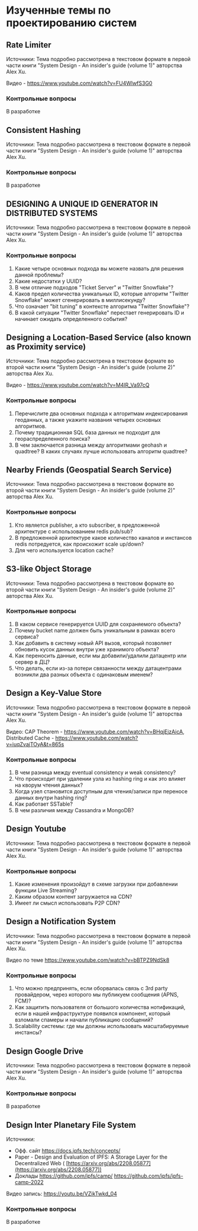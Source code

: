 # Изученные темы по проектированию систем

## Rate Limiter
Источники: Тема подробно рассмотрена в текстовом формате в первой части книги "System Design - An insider's guide (volume 1)" авторства Alex Xu.

Видео - https://www.youtube.com/watch?v=FU4WlwfS3G0
### Контрольные вопросы
В разработке

## Consistent Hashing
Источники: Тема подробно рассмотрена в текстовом формате в первой части книги "System Design - An insider's guide (volume 1)" авторства Alex Xu.
### Контрольные вопросы
В разработке

## DESIGNING A UNIQUE ID GENERATOR IN DISTRIBUTED SYSTEMS

Источники: Тема подробно рассмотрена в текстовом формате в первой части книги "System Design - An insider's guide (volume 1)" авторства Alex Xu.

### Контрольные вопросы
1. Какие четыре основных подхода вы можете назвать для решения данной проблемы?
1. Какие недостатки у UUID?
1. В чем отличие подходов "Ticket Server" и "Twitter Snowflake"?
1. Каков предел количества уникальных ID, которые алгоритм "Twitter Snowflake" может сгенерировать в миллисекунду?
1. Что означает "bit tuning" в контексте алгоритма "Twitter Snowflake"?
1. В какой ситуации "Twitter Snowflake" перестает генерировать ID и начинает ожидать определенного события?


## Designing a Location-Based Service (also known as Proximity service)

Источники: Тема подробно рассмотрена в текстовом формате во второй части книги "System Design - An insider's guide (volume 2)" авторства Alex Xu.

Видео -  https://www.youtube.com/watch?v=M4lR_Va97cQ

### Контрольные вопросы
1. Перечислите два основных подхода к алгоритмам индексирования геоданных, а также укажите названия четырех основных алгоритмов.
1. Почему традиционная SQL база данных не подходит для геораспределенного поиска?
1. В чем заключается разница между алгоритмами geohash и quadtree? В каких случаях лучше использовать алгоритм quadtree?

## Nearby Friends (Geospatial Search Service)

Источники: Тема подробно рассмотрена в текстовом формате во второй части книги "System Design - An insider's guide (volume 2)" авторства Alex Xu.

### Контрольные вопросы
1. Кто является publisher, а кто subscriber, в предложенной архитектуре с использованием redis pub/sub? 
1. В предложенной архитектуре какое количество каналов и инстансов redis потредуется, как происхожит scale up/down?
1. Для чего используется location cache?

## S3-like Object Storage

Источники: Тема подробно рассмотрена в текстовом формате во второй части книги "System Design - An insider's guide (volume 2)" авторства Alex Xu.

### Контрольные вопросы
1. В каком сервисе генерируется UUID для сохраняемого объекта?
1. Почему bucket name должен быть уникальным в рамках всего сервиса?
1. Как добавить в систему новый API вызов, который позволяет обновить кусок данных внутри уже хранимого объекта?
1. Как переносить данные, если мы добавили/удалили датацентр или сервер в ДЦ?
1. Что делать, если из-за потери связанности между датацентрами возникли два разных объекта с одинаковым именем?


## Design a Key-Value Store

Источники: Тема подробно рассмотрена в текстовом формате в первой части книги "System Design - An insider's guide (volume 1)" авторства Alex Xu.

Видео: CAP Theorem - https://www.youtube.com/watch?v=BHqjEjzAicA, Distributed Cache - https://www.youtube.com/watch?v=iuqZvajTOyA&t=865s

### Контрольные вопросы
1. В чем разница между eventual consistency и weak consistency?
1. Что происходит при удалении узла из hashing ring и как это влияет на кворум чтения данных?
1. Когда узел становится доступным для чтения/записи при переносе данных внутри hashing ring?
1. Как работает SSTable?
1. В чем различия между Cassandra и MongoDB? 


## Design Youtube

Источники: Тема подробно рассмотрена в текстовом формате в первой части книги "System Design - An insider's guide (volume 1)" авторства Alex Xu.

### Контрольные вопросы
1. Какие изменения произойдут в схеме загрузки при добавлении функции Live Streaming? 
1. Каким образом контент загружается на CDN? 
1. Имеет ли смысл использовать P2P CDN? 

## Design a Notification System

Источники: Тема подробно рассмотрена в текстовом формате в первой части книги "System Design - An insider's guide (volume 1)" авторства Alex Xu.

Видео по теме https://www.youtube.com/watch?v=bBTPZ9NdSk8


### Контрольные вопросы
1. Что можно предпринять, если оборвалась связь с 3rd party провайдером, через которого мы публикуем сообщения (APNS, FCM)?
1. Как защитить пользователя от большого количества нотификаций, если в нашей инфраструктуре появился компонент, который взломали спамеры и начали публикацию сообщений? 
1. Scalability системы: где мы должны использовать масштабируемые инстансы?


## Design Google Drive

Источники: Тема подробно рассмотрена в текстовом формате в первой части книги "System Design - An insider's guide (volume 1)" авторства Alex Xu.

### Контрольные вопросы
В разработке


## Design Inter Planetary File System 

Источники:  
- Офф. сайт https://docs.ipfs.tech/concepts/
- Paper - Design and Evaluation of IPFS: A Storage Layer for the Decentralized Web ( [https://arxiv.org/abs/2208.05877](https://arxiv.org/abs/2208.05877))
- Доклады https://github.com/ipfs/camp/  https://github.com/ipfs/ipfs-camp-2022

Видео запись: https://youtu.be/VZikTwkd_04
### Контрольные вопросы
В разработке